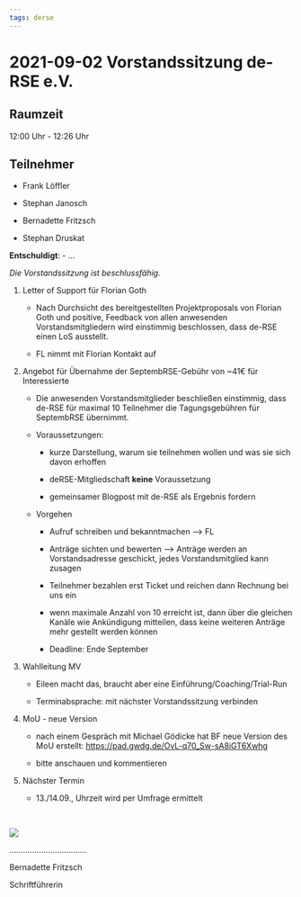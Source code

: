```yaml
---
tags: derse
---
```


2021-09-02 Vorstandssitzung de-RSE e.V.
=======================================

Raumzeit
--------

12:00 Uhr - 12:26 Uhr

Teilnehmer
----------

-   Frank Löffler

-   Stephan Janosch

-   Bernadette Fritzsch

-   Stephan Druskat

**Entschuldigt**: - ...

*Die Vorstandssitzung ist beschlussfähig.*

1.  Letter of Support für Florian Goth

    -   Nach Durchsicht des bereitgestellten Projektproposals von Florian Goth
        und positive, Feedback von allen anwesenden Vorstandsmitgliedern wird
        einstimmig beschlossen, dass de-RSE einen LoS ausstellt.

    -   FL nimmt mit Florian Kontakt auf

2.  Angebot für Übernahme der SeptembRSE-Gebühr von \~41€ für Interessierte

    -   Die anwesenden Vorstandsmitglieder beschließen einstimmig, dass de-RSE
        für maximal 10 Teilnehmer die Tagungsgebühren für SeptembRSE übernimmt.

    -   Voraussetzungen:

        -   kurze Darstellung, warum sie teilnehmen wollen und was sie sich
            davon erhoffen

        -   deRSE-Mitgliedschaft **keine** Voraussetzung

        -   gemeinsamer Blogpost mit de-RSE als Ergebnis fordern

    -   Vorgehen

        -   Aufruf schreiben und bekanntmachen --\> FL

        -   Anträge sichten und bewerten --\> Anträge werden an Vorstandsadresse
            geschickt,  jedes Vorstandsmitglied kann zusagen

        -   Teilnehmer bezahlen erst Ticket und reichen dann Rechnung bei uns
            ein

        -   wenn maximale Anzahl von 10 erreicht ist, dann über die gleichen
            Kanäle wie Ankündigung mitteilen, dass keine weiteren Anträge mehr
            gestellt werden können

        -   Deadline: Ende September

3.  Wahlleitung MV

    -   Eileen macht das, braucht aber eine Einführung/Coaching/Trial-Run

    -   Terminabsprache: mit nächster Vorstandssitzung verbinden

4.  MoU - neue Version

    -   nach einem Gespräch mit Michael Gödicke hat BF neue Version des MoU
        erstellt: https://pad.gwdg.de/OvL-q70_Sw-sA8iGT6Xwhg

    -   bitte anschauen und kommentieren

5.  Nächster Termin

    -   13./14.09., Uhrzeit wird per Umfrage ermittelt

 

![](spacer.jpg)

..................................

Bernadette Fritzsch

Schriftführerin
